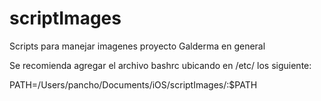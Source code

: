 # scriptImages
Scripts para manejar imagenes proyecto Galderma en general

Se recomienda agregar el archivo bashrc ubicando en /etc/
los siguiente:

PATH=/Users/pancho/Documents/iOS/scriptImages/:$PATH


